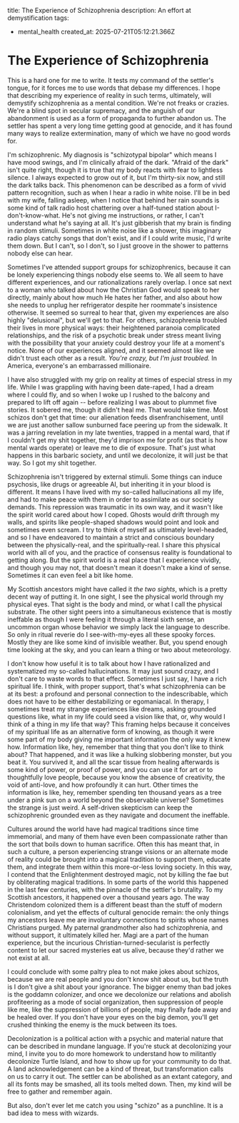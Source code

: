 title: The Experience of Schizophrenia
description: An effort at demystification
tags:
- mental_health
created_at: 2025-07-21T05:12:21.366Z

# The Experience of Schizophrenia

This is a hard one for me to write. It tests my command of the settler's tongue, for it forces me to use words that debase my differences. I hope that describing my experience of reality in such terms, ultimately, will demystify schizophrenia as a mental condition. We're not freaks or crazies. We're a blind spot in secular supremacy, and the anguish of our abandonment is used as a form of propaganda to further abandon us. The settler has spent a very long time getting good at genocide, and it has found many ways to realize extermination, many of which we have no good words for.

I'm schizophrenic. My diagnosis is "schizotypal bipolar" which means I have mood swings, and I'm clinically afraid of the dark. "Afraid of the dark" isn't quite right, though it is true that my body reacts with fear to lightless silence. I always expected to grow out of it, but I'm thirty-six now, and still the dark talks back. This phenomenon can be described as a form of vivid pattern recognition, such as when I hear a radio in white noise. I'll be in bed with my wife, falling asleep, when I notice that behind her rain sounds is some kind of talk radio host chattering over a half-tuned station about I-don't-know-what. He's not giving me instructions, or rather, I can't understand what he's saying at all. It's just gibberish that my brain is finding in random stimuli. Sometimes in white noise like a shower, this imaginary radio plays catchy songs that don't exist, and if I could write music, I'd write them down. But I can't, so I don't, so I just groove in the shower to patterns nobody else can hear.

Sometimes I've attended support groups for schizophrenics, because it can be lonely experiencing things nobody else seems to. We all seem to have different experiences, and our rationalizations rarely overlap. I once sat next to a woman who talked about how the Christian God would speak to her directly, mainly about how much He hates her father, and also about how she needs to unplug her refrigerator despite her roommate's insistence otherwise. It seemed so surreal to hear that, given my experiences are also highly "delusional", but we'll get to that. For others, schizophrenia troubled their lives in more physical ways: their heightened paranoia complicated relationships, and the risk of a psychotic break under stress meant living with the possibility that your anxiety could destroy your life at a moment's notice. None of our experiences aligned, and it seemed almost like we didn't trust each other as a result. *You're crazy, but I'm just troubled.* In America, everyone's an embarrassed millionaire.

I have also struggled with my grip on reality at times of especial stress in my life. While I was grappling with having been date-raped, I had a dream where I could fly, and so when I woke up I rushed to the balcony and prepared to lift off again -- before realizing I was about to plummet five stories. It sobered me, though it didn't heal me. That would take time. Most schizos don't get that time: our alienation feeds disenfranchisement, until we are just another sallow sunburned face peering up from the sidewalk. It was a jarring revelation in my late twenties, trapped in a mental ward, that if I couldn't get my shit together, they'd imprison me for profit (as that is how mental wards operate) or leave me to die of exposure. That's just what happens in this barbaric society, and until we decolonize, it will just be that way. So I got my shit together.

Schizophrenia isn't triggered by external stimuli. Some things can induce psychosis, like drugs or agreeable AI, but inheriting it in your blood is different. It means I have lived with my so-called hallucinations all my life, and had to make peace with them in order to assimilate as our society demands. This repression was traumatic in its own way, and it wasn't like the spirit world cared about how I coped. Ghosts would drift through my walls, and spirits like people-shaped shadows would point and look and sometimes even scream. I try to think of myself as ultimately level-headed, and so I have endeavored to maintain a strict and conscious boundary between the physically-real, and the spiritually-real. I share this physical world with all of you, and the practice of consensus reality is foundational to getting along. But the spirit world is a real place that I experience vividly, and though you may not, that doesn't mean it doesn't make a kind of sense. Sometimes it can even feel a bit like home.

My Scottish ancestors might have called it *the two sights*, which is a pretty decent way of putting it. In one sight, I see the physical world through my physical eyes. That sight is the body and mind, or what I call the physical substrate. The other sight peers into a simultaneous existence that is mostly ineffable as though I were feeling it through a literal sixth sense, an uncommon organ whose behavior we simply lack the language to describe. So only in ritual reverie do I see-with-my-eyes all these spooky forces. Mostly they are like some kind of invisible weather. But, you spend enough time looking at the sky, and you can learn a thing or two about meteorology.

I don't know how useful it is to talk about how I have rationalized and systematized my so-called hallucinations. It may just sound crazy, and I don't care to waste words to that effect. Sometimes I just say, I have a rich spiritual life. I think, with proper support, that's what schizophrenia can be at its best: a profound and personal connection to the indescribable, which does not have to be either destabilizing or egomaniacal. In therapy, I sometimes treat my strange experiences like dreams, asking grounded questions like, what in my life could seed a vision like that, or, why would I think of a thing in my life that way? This framing helps because it conceives of my spiritual life as an alternative form of knowing, as though it were some part of my body giving me important information the only way it knew how. Information like, hey, remember that thing that you don't like to think about? That happened, and it was like a hulking slobbering monster, but you beat it. You survived it, and all the scar tissue from healing afterwards is some kind of power, or proof of power, and you can use it for art or to thoughtfully love people, because you know the absence of creativity, the void of anti-love, and how profoundly it can hurt. Other times the information is like, hey, remember spending ten thousand years as a tree under a pink sun on a world beyond the observable universe? Sometimes the strange is just weird. A self-driven skepticism can keep the schizophrenic grounded even as they navigate and document the ineffable.

Cultures around the world have had magical traditions since time immemorial, and many of them have even been compassionate rather than the sort that boils down to human sacrifice. Often this has meant that, in such a culture, a person experiencing strange visions or an alternate mode of reality could be brought into a magical tradition to support them, educate them, and integrate them within this more-or-less loving society. In this way, I contend that the Enlightenment destroyed magic, not by killing the fae but by obliterating magical traditions. In some parts of the world this happened in the last few centuries, with the pinnacle of the settler's brutality. To my Scottish ancestors, it happened over a thousand years ago. The way Christendom colonized them is a different beast than the stuff of modern colonialism, and yet the effects of cultural genocide remain: the only things my ancestors leave me are involuntary connections to spirits whose names Christians purged. My paternal grandmother also had schizophrenia, and without support, it ultimately killed her. Magi are a part of the human experience, but the incurious Christian-turned-secularist is perfectly content to let our sacred mysteries eat us alive, because they'd rather we not exist at all.

I could conclude with some paltry plea to not make jokes about schizos, because we are real people and you don't know shit about us, but the truth is I don't give a shit about your ignorance. The bigger enemy than bad jokes is the goddamn colonizer, and once we decolonize our relations and abolish profiteering as a mode of social organization, then suppression of people like me, like the suppression of billions of people, may finally fade away and be healed over. If you don't have your eyes on the big demon, you'll get crushed thinking the enemy is the muck between its toes.

Decolonization is a political action with a psychic and material nature that can be described in mundane language. If you're stuck at decolonizing your mind, I invite you to do more homework to understand how to militantly decolonize Turtle Island, and how to show up for your community to do that. A land acknowledgement can be a kind of threat, but transformation calls on us to carry it out. The settler can be abolished as an extant category, and all its fonts may be smashed, all its tools melted down. Then, my kind will be free to gather and remember again.

But also, don't ever let me catch you using "schizo" as a punchline. It is a bad idea to mess with wizards.